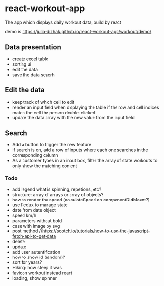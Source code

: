 # react-workout-app
The app which displays daily workout data, 
build by react

demo is https://julia-dizhak.github.io/react-workout-app/workout/demo/


## Data presentation
* create excel table
* sorting ui
* edit the data
* save the data
seacrh

## Edit the data
* keep track of which cell to edit 
* render an input field when displaying the table if the row and cell indices match the cell the person double-clicked
* update the data array with the new value from the input field

## Search
* Add a button to trigger the new feature
* If search is on, add a row of inputs where each one searches in the corresponding column 
*  As a customer types in an input box, filter the array of state.workouts to only show the matching content 

### Todo
* add legend what is spinning, repetions, etc?
* structure: array of arrays or array of objects?
* how to render the speed (calculateSpeed on componentDidMount?)
* use Redux to manage state
* date from date object
* speed km/h
* parameters without bold
* case with image by svg 
* post method //https://scotch.io/tutorials/how-to-use-the-javascript-fetch-api-to-get-data 
* delete
* update
* add user autentification
* how to show id (random)?
* sort for years?
* Hiking: how steep it was
* favicon workout instead react
* loading, show spinner